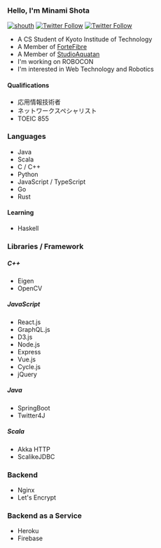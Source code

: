 ### Hello, I'm Minami Shota

[![shouth](https://img.shields.io/endpoint?url=https%3A%2F%2Fatcoder-badges.now.sh%2Fapi%2Fatcoder%2Fjson%2Fshouth)](https://atcoder.jp/users/shouth)
[![Twitter Follow](https://img.shields.io/twitter/follow/_shouth?style=social)](https://twitter.com/_shouth)
[![Twitter Follow](https://img.shields.io/twitter/follow/_shouth_kit?style=social)](https://twitter.com/_shouth_kit)

- A CS Student of Kyoto Institude of Technology
- A Member of [ForteFibre](https://www.fortefibre.net)
- A Member of [StudioAquatan](https://www.aquatan.studio)
- I'm working on ROBOCON
- I'm interested in Web Technology and Robotics

#### Qualifications

- 応用情報技術者
- ネットワークスペシャリスト
- TOEIC 855

### Languages

- Java
- Scala
- C / C++
- Python
- JavaScript / TypeScript
- Go
- Rust

#### Learning

- Haskell

### Libraries / Framework

##### C++

- Eigen
- OpenCV

##### JavaScript

- React.js
- GraphQL.js
- D3.js
- Node.js
- Express
- Vue.js
- Cycle.js
- jQuery

##### Java

- SpringBoot
- Twitter4J

##### Scala

- Akka HTTP
- ScalikeJDBC

### Backend

- Nginx
- Let's Encrypt

### Backend as a Service

- Heroku
- Firebase
